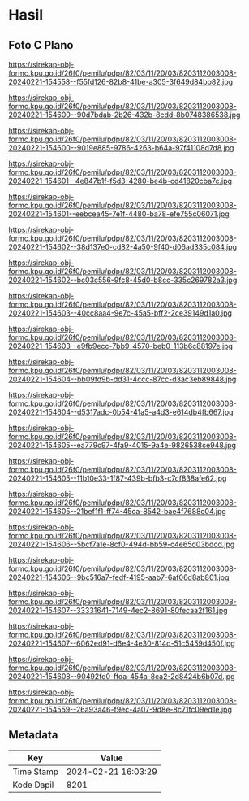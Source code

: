 # Hasil

## Foto C Plano

https://sirekap-obj-formc.kpu.go.id/26f0/pemilu/pdpr/82/03/11/20/03/8203112003008-20240221-154558--f55fd126-82b8-41be-a305-3f649d84bb82.jpg

https://sirekap-obj-formc.kpu.go.id/26f0/pemilu/pdpr/82/03/11/20/03/8203112003008-20240221-154600--90d7bdab-2b26-432b-8cdd-8b0748386538.jpg

https://sirekap-obj-formc.kpu.go.id/26f0/pemilu/pdpr/82/03/11/20/03/8203112003008-20240221-154600--9019e885-9786-4263-b64a-97f41108d7d8.jpg

https://sirekap-obj-formc.kpu.go.id/26f0/pemilu/pdpr/82/03/11/20/03/8203112003008-20240221-154601--4e847b1f-f5d3-4280-be4b-cd41820cba7c.jpg

https://sirekap-obj-formc.kpu.go.id/26f0/pemilu/pdpr/82/03/11/20/03/8203112003008-20240221-154601--eebcea45-7e1f-4480-ba78-efe755c06071.jpg

https://sirekap-obj-formc.kpu.go.id/26f0/pemilu/pdpr/82/03/11/20/03/8203112003008-20240221-154602--38d137e0-cd82-4a50-9f40-d06ad335c084.jpg

https://sirekap-obj-formc.kpu.go.id/26f0/pemilu/pdpr/82/03/11/20/03/8203112003008-20240221-154602--bc03c556-9fc8-45d0-b8cc-335c269782a3.jpg

https://sirekap-obj-formc.kpu.go.id/26f0/pemilu/pdpr/82/03/11/20/03/8203112003008-20240221-154603--40cc8aa4-9e7c-45a5-bff2-2ce39149d1a0.jpg

https://sirekap-obj-formc.kpu.go.id/26f0/pemilu/pdpr/82/03/11/20/03/8203112003008-20240221-154603--e9fb9ecc-7bb9-4570-beb0-113b6c88197e.jpg

https://sirekap-obj-formc.kpu.go.id/26f0/pemilu/pdpr/82/03/11/20/03/8203112003008-20240221-154604--bb09fd9b-dd31-4ccc-87cc-d3ac3eb89848.jpg

https://sirekap-obj-formc.kpu.go.id/26f0/pemilu/pdpr/82/03/11/20/03/8203112003008-20240221-154604--d5317adc-0b54-41a5-a4d3-e614db4fb667.jpg

https://sirekap-obj-formc.kpu.go.id/26f0/pemilu/pdpr/82/03/11/20/03/8203112003008-20240221-154605--ea779c97-4fa9-4015-9a4e-9826538ce948.jpg

https://sirekap-obj-formc.kpu.go.id/26f0/pemilu/pdpr/82/03/11/20/03/8203112003008-20240221-154605--11b10e33-1f87-439b-bfb3-c7cf838afe62.jpg

https://sirekap-obj-formc.kpu.go.id/26f0/pemilu/pdpr/82/03/11/20/03/8203112003008-20240221-154605--21bef1f1-ff74-45ca-8542-bae4f7688c04.jpg

https://sirekap-obj-formc.kpu.go.id/26f0/pemilu/pdpr/82/03/11/20/03/8203112003008-20240221-154606--5bcf7a1e-8cf0-494d-bb59-c4e65d03bdcd.jpg

https://sirekap-obj-formc.kpu.go.id/26f0/pemilu/pdpr/82/03/11/20/03/8203112003008-20240221-154606--9bc516a7-fedf-4195-aab7-6af06d8ab801.jpg

https://sirekap-obj-formc.kpu.go.id/26f0/pemilu/pdpr/82/03/11/20/03/8203112003008-20240221-154607--33331641-7149-4ec2-8691-80fecaa2f161.jpg

https://sirekap-obj-formc.kpu.go.id/26f0/pemilu/pdpr/82/03/11/20/03/8203112003008-20240221-154607--6062ed91-d6e4-4e30-814d-51c5459d450f.jpg

https://sirekap-obj-formc.kpu.go.id/26f0/pemilu/pdpr/82/03/11/20/03/8203112003008-20240221-154608--90492fd0-ffda-454a-8ca2-2d8424b6b07d.jpg

https://sirekap-obj-formc.kpu.go.id/26f0/pemilu/pdpr/82/03/11/20/03/8203112003008-20240221-154559--26a93a46-f9ec-4a07-9d8e-8c71fc09ed1e.jpg


## Metadata

| Key        | Value               |
| ---------- | ------------------- |
| Time Stamp | 2024-02-21 16:03:29 |
| Kode Dapil | 8201                |



